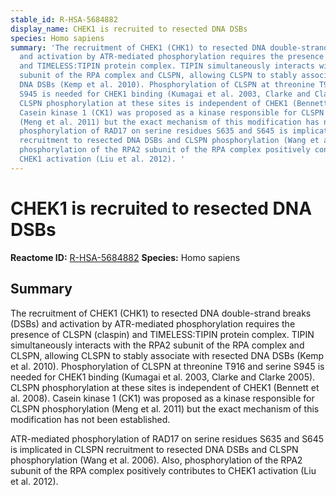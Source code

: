 ```yaml
---
stable_id: R-HSA-5684882
display_name: CHEK1 is recruited to resected DNA DSBs
species: Homo sapiens
summary: 'The recruitment of CHEK1 (CHK1) to resected DNA double-strand breaks (DSBs)
  and activation by ATR-mediated phosphorylation requires the presence of CLSPN (claspin)
  and TIMELESS:TIPIN protein complex. TIPIN simultaneously interacts with the RPA2
  subunit of the RPA complex and CLSPN, allowing CLSPN to stably associate with resected
  DNA DSBs (Kemp et al. 2010). Phosphorylation of CLSPN at threonine T916 and serine
  S945 is needed for CHEK1 binding (Kumagai et al. 2003, Clarke and Clarke 2005).
  CLSPN phosphorylation at these sites is independent of CHEK1 (Bennett et al. 2008).
  Casein kinase 1 (CK1) was proposed as a kinase responsible for CLSPN phosphorylation
  (Meng et al. 2011) but the exact mechanism of this modification has not been established.<p>ATR-mediated
  phosphorylation of RAD17 on serine residues S635 and S645 is implicated in CLSPN
  recruitment to resected DNA DSBs and CLSPN phosphorylation (Wang et al. 2006). Also,
  phosphorylation of the RPA2 subunit of the RPA complex positively contributes to
  CHEK1 activation (Liu et al. 2012). '
---
```


# CHEK1 is recruited to resected DNA DSBs
**Reactome ID:** [R-HSA-5684882](https://reactome.org/content/detail/R-HSA-5684882)
**Species:** Homo sapiens

## Summary

The recruitment of CHEK1 (CHK1) to resected DNA double-strand breaks (DSBs) and activation by ATR-mediated phosphorylation requires the presence of CLSPN (claspin) and TIMELESS:TIPIN protein complex. TIPIN simultaneously interacts with the RPA2 subunit of the RPA complex and CLSPN, allowing CLSPN to stably associate with resected DNA DSBs (Kemp et al. 2010). Phosphorylation of CLSPN at threonine T916 and serine S945 is needed for CHEK1 binding (Kumagai et al. 2003, Clarke and Clarke 2005). CLSPN phosphorylation at these sites is independent of CHEK1 (Bennett et al. 2008). Casein kinase 1 (CK1) was proposed as a kinase responsible for CLSPN phosphorylation (Meng et al. 2011) but the exact mechanism of this modification has not been established.<p>ATR-mediated phosphorylation of RAD17 on serine residues S635 and S645 is implicated in CLSPN recruitment to resected DNA DSBs and CLSPN phosphorylation (Wang et al. 2006). Also, phosphorylation of the RPA2 subunit of the RPA complex positively contributes to CHEK1 activation (Liu et al. 2012). 
